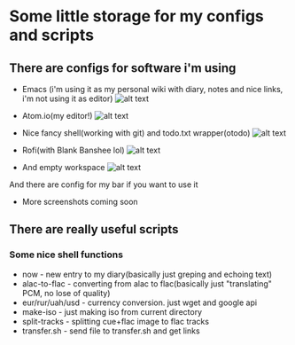 # Some little storage for my configs and scripts

## There are configs for software i'm using

*   Emacs (i'm using it as my personal wiki with diary, notes and nice links, i'm not using it as editor)
![alt text](https://raw.githubusercontent.com/schvabodka-man/Screenshots/master/dotfiles/emacs.png "nice organizer but bad editor ;)")

*   Atom.io(my editor!)
![alt text](https://raw.githubusercontent.com/schvabodka-man/Screenshots/master/dotfiles/atom.png "nicest editor as for me!")

*   Nice fancy shell(working with git) and todo.txt wrapper(otodo)
![alt text](https://raw.githubusercontent.com/schvabodka-man/Screenshots/master/dotfiles/todo_and_fish.png "i love powerline!")

*   Rofi(with Blank Banshee lol)
![alt text](https://raw.githubusercontent.com/schvabodka-man/Screenshots/master/dotfiles/rofi.png "and i love vaporwave")

*   And empty workspace
![alt text](https://raw.githubusercontent.com/schvabodka-man/Screenshots/master/dotfiles/empty.png "that wallpaper")

And there are config for my bar if you want to use it

*   More screenshots coming soon

## There are really useful scripts

### Some nice shell functions

*   now - new entry to my diary(basically just greping and echoing text)
*   alac-to-flac - converting from alac to flac(basically just "translating" PCM, no lose of quality)
*   eur/rur/uah/usd - currency conversion. just wget and google api
*   make-iso - just making iso from current directory
*   split-tracks - splitting cue+flac image to flac tracks
*   transfer.sh - send file to transfer.sh and get links
